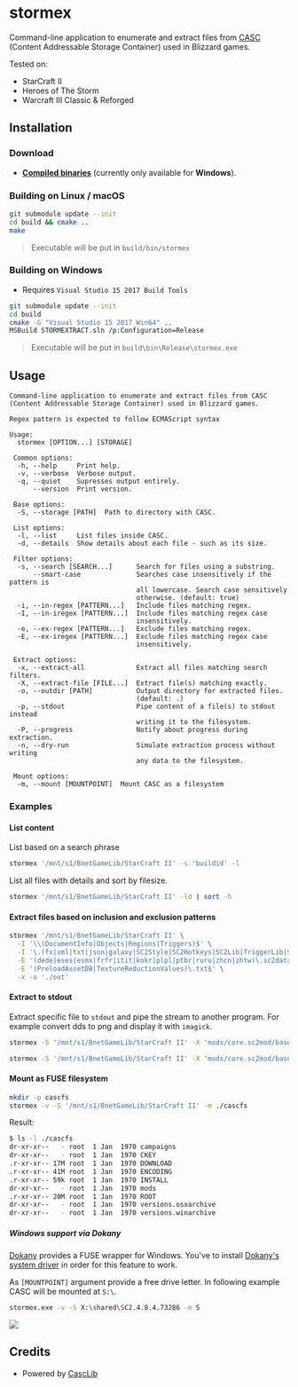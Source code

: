 # stormex

Command-line application to enumerate and extract files from [CASC](https://wowdev.wiki/CASC) (Content Addressable Storage Container) used in Blizzard games.

Tested on:

* StarCraft II
* Heroes of The Storm
* Warcraft III Classic & Reforged

## Installation

### Download

* [**Compiled binaries**](https://github.com/Talv/stormex/releases/latest) (currently only available for __Windows__).

### Building on Linux / macOS

```sh
git submodule update --init
cd build && cmake ..
make
```

> Executable will be put in `build/bin/stormex`

### Building on Windows

* Requires `Visual Studio 15 2017 Build Tools`

```sh
git submodule update --init
cd build
cmake -G "Visual Studio 15 2017 Win64" ..
MSBuild STORMEXTRACT.sln /p:Configuration=Release
```

> Executable will be put in `build\bin\Release\stormex.exe`

## Usage

```
Command-line application to enumerate and extract files from CASC (Content Addressable Storage Container) used in Blizzard games.

Regex pattern is expected to follow ECMAScript syntax

Usage:
  stormex [OPTION...] [STORAGE]

 Common options:
  -h, --help     Print help.
  -v, --verbose  Verbose output.
  -q, --quiet    Supresses output entirely.
      --version  Print version.

 Base options:
  -S, --storage [PATH]  Path to directory with CASC.

 List options:
  -l, --list     List files inside CASC.
  -d, --details  Show details about each file - such as its size.

 Filter options:
  -s, --search [SEARCH...]      Search for files using a substring.
      --smart-case              Searches case insensitively if the pattern is
                                all lowercase. Search case sensitively
                                otherwise. (default: true)
  -i, --in-regex [PATTERN...]   Include files matching regex.
  -I, --in-iregex [PATTERN...]  Include files matching regex case
                                insensitively.
  -e, --ex-regex [PATTERN...]   Exclude files matching regex.
  -E, --ex-iregex [PATTERN...]  Exclude files matching regex case
                                insensitively.

 Extract options:
  -x, --extract-all             Extract all files matching search filters.
  -X, --extract-file [FILE...]  Extract file(s) matching exactly.
  -o, --outdir [PATH]           Output directory for extracted files.
                                (default: .)
  -p, --stdout                  Pipe content of a file(s) to stdout instead
                                writing it to the filesystem.
  -P, --progress                Notify about progress during extraction.
  -n, --dry-run                 Simulate extraction process without writing
                                any data to the filesystem.

 Mount options:
  -m, --mount [MOUNTPOINT]  Mount CASC as a filesystem
```

### Examples

#### List content

List based on a search phrase

```sh
stormex '/mnt/s1/BnetGameLib/StarCraft II' -s 'buildid' -l
```

List all files with details and sort by filesize.

```sh
stormex '/mnt/s1/BnetGameLib/StarCraft II' -ld | sort -h
```

#### Extract files based on inclusion and exclusion patterns

```sh
stormex '/mnt/s1/BnetGameLib/StarCraft II' \
  -I '\\(DocumentInfo|Objects|Regions|Triggers)$' \
  -I '\.(fx|xml|txt|json|galaxy|SC2Style|SC2Hotkeys|SC2Lib|TriggerLib|SC2Interface|SC2Locale|SC2Components|SC2Layout)$' \
  -E '(dede|eses|esmx|frfr|itit|kokr|plpl|ptbr|ruru|zhcn|zhtw)\.sc2data' \
  -E '(PreloadAssetDB|TextureReductionValues)\.txt$' \
  -x -o './out'
```

#### Extract to stdout

Extract specific file to `stdout` and pipe the stream to another program. For example convert dds to png and display it with `imagick`.

```sh
stormex -S '/mnt/s1/BnetGameLib/StarCraft II' -X 'mods/core.sc2mod/base.sc2data/EditorData/Images/HeroesEditor_Logo.tga' -p | display tga:
```

```sh
stormex -S '/mnt/s1/BnetGameLib/StarCraft II' -X 'mods/core.sc2mod/base.sc2data/EditorData/Images/EditorLogo.dds' -p | magick dds: png: | display png:
```

#### Mount as FUSE filesystem

```sh
mkdir -p cascfs
stormex -v -S '/mnt/s1/BnetGameLib/StarCraft II' -m ./cascfs
```

Result:

```sh
$ ls -l ./cascfs
dr-xr-xr--   - root  1 Jan  1970 campaigns
dr-xr-xr--   - root  1 Jan  1970 CKEY
.r-xr-xr-- 17M root  1 Jan  1970 DOWNLOAD
.r-xr-xr-- 41M root  1 Jan  1970 ENCODING
.r-xr-xr-- 59k root  1 Jan  1970 INSTALL
dr-xr-xr--   - root  1 Jan  1970 mods
.r-xr-xr-- 20M root  1 Jan  1970 ROOT
dr-xr-xr--   - root  1 Jan  1970 versions.osxarchive
dr-xr-xr--   - root  1 Jan  1970 versions.winarchive
```

##### Windows support via Dokany

[Dokany](https://github.com/dokan-dev) provides a FUSE wrapper for Windows. You've to install [Dokany's system driver](https://github.com/dokan-dev/dokany/wiki/Installation) in order for this feature to work.

As `[MOUNTPOINT]` argument provide a free drive letter. In following example CASC will be mounted at `S:\`.

```sh
stormex.exe -v -S X:\shared\SC2.4.8.4.73286 -m S
```

[![](https://i.imgur.com/1y7zCTL.png)](https://i.imgur.com/1y7zCTL.png)

## Credits

* Powered by [CascLib](https://github.com/ladislav-zezula/CascLib)

